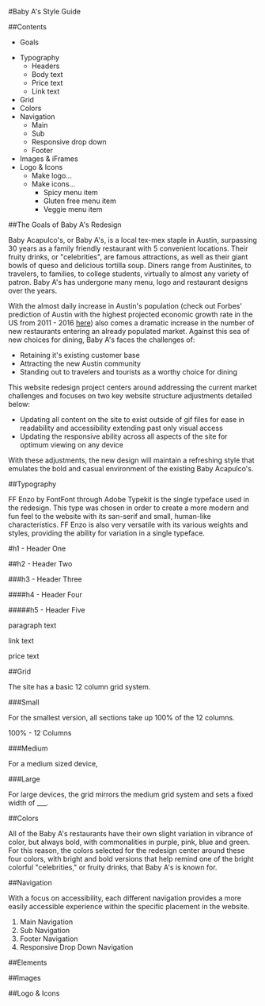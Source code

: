#Baby A's Style Guide

##Contents

- Goals
<!--- - Accessibility? -->
- Typography
	- Headers
	- Body text
	- Price text
	- Link text
- Grid 
- Colors
- Navigation
	- Main
	- Sub
	- Responsive drop down
	- Footer
- Images & iFrames
- Logo & Icons
	- Make logo...
	- Make icons...
		- Spicy menu item
		- Gluten free menu item
		- Veggie menu item


##The Goals of Baby A's Redesign

Baby Acapulco's, or Baby A's, is a local tex-mex staple in Austin, surpassing 30 years as a family friendly restaurant with 5 convenient locations. Their fruity drinks, or "celebrities", are famous attractions, as well as their giant bowls of queso and delicious tortilla soup. Diners range from Austinites, to travelers, to families, to college students, virtually to almost any variety of patron. Baby A's has undergone many menu, logo and restaurant designs over the years.

With the almost daily increase in Austin's population (check out Forbes' prediction of Austin with the highest projected economic growth rate in the US from 2011 - 2016 [here](http://www.forbes.com/pictures/mlj45hfdf/1-austin-texas/)) also comes a dramatic increase in the number of new restaurants entering an already populated market. Against this sea of new choices for dining, Baby A's faces the challenges of:

- Retaining it's existing customer base
- Attracting the new Austin community
- Standing out to travelers and tourists as a worthy choice for dining

This website redesign project centers around addressing the current market challenges and focuses on two key website structure adjustments detailed below:

- Updating all content on the site to exist outside of gif files for ease in readability and accessibility extending past only visual access
- Updating the responsive ability across all aspects of the site for optimum viewing on any device

With these adjustments, the new design will maintain a refreshing style that emulates the bold and casual environment of the existing Baby Acapulco's.


##Typography

FF Enzo by FontFont through Adobe Typekit is the single typeface used in the redesign. This type was chosen in order to create a more modern and fun feel to the website with its san-serif and small, human-like characteristics. FF Enzo is also very versatile with its various weights and styles, providing the ability for variation in a single typeface.

#h1 - Header One

##h2 - Header Two

###h3 - Header Three

####h4 - Header Four

#####h5 - Header Five

paragraph text

link text

price text


##Grid

The site has a basic 12 column grid system. 

###Small

For the smallest version, all sections take up 100% of the 12 columns.

100% - 12 Columns

###Medium

For a medium sized device, 


###Large 

For large devices, the grid mirrors the medium grid system and sets a fixed width of ___.

##Colors

All of the Baby A's restaurants have their own slight variation in vibrance of color, but always bold, with commonalities in purple, pink, blue and green. For this reason, the colors selected for the redesign center around these four colors, with bright and bold versions that help remind one of the bright colorful "celebrities," or fruity drinks, that Baby A's is known for. 


##Navigation

With a focus on accessibility, each different navigation provides a more easily accessible experience within the specific placement in the website.

1. Main Navigation
2. Sub Navigation
3. Footer Navigation
4. Responsive Drop Down Navigation


##Elements


##Images


##Logo & Icons
